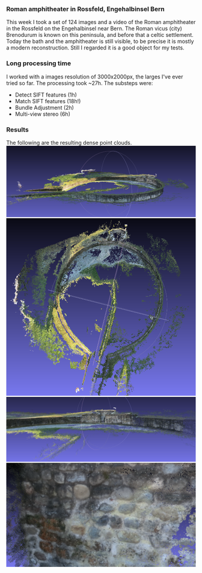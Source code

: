 ### Roman amphitheater in Rossfeld, Engehalbinsel Bern
This week I took a set of 124 images and a video of the Roman amphitheater in the Rossfeld on the Engehalbinsel near Bern. The Roman vicus (city) Brenodurum is known on this peninsula, and before that a celtic settlement. Today the bath and the amphitheater is still visible, to be precise it is mostly a modern reconstruction. Still I regarded it is a good object for my tests.
### Long processing time
I worked with a images resolution of 3000x2000px, the larges I've ever tried so far. The processing took ~27h. The substeps were:
* Detect SIFT features (1h)
* Match SIFT features (18h!)
* Bundle Adjustment (2h)
* Multi-view stereo (6h)
### Results
The following are the resulting dense point clouds.
![Overview of remains of the Roman amphitheater in Rossfeld, Bern](https://github.com/DRONARCHers/DRONARCH/blob/master/results/09_01_15/overview.png)
![Top view of remains of the Roman amphitheater in Rossfeld, Bern](https://github.com/DRONARCHers/DRONARCH/blob/master/results/09_01_15/top.png)
![Center view of remains of the Roman amphitheater in Rossfeld, Bern](https://github.com/DRONARCHers/DRONARCH/blob/master/results/09_01_15/inside.png)
![Detail view of remains of the Roman amphitheater in Rossfeld, Bern](https://github.com/DRONARCHers/DRONARCH/blob/master/results/09_01_15/detail.png)